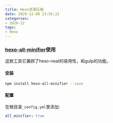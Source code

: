 ```yaml
---
title: Hexo资源压缩 
date: 2020-12-08 23:55:22
categories:
- 2020-12
tags:
- Hexo
---
```



### [hexo-all-minifier](https://github.com/chenzhutian/hexo-all-minifier)使用

这款工具它兼顾了hexo-neat的易用性，和gulp的功能。

<!-- more -->

#### 安装

```sh
npm install hexo-all-minifier --save
```


#### 配置

在根目录`_config.yml`里添加:

```yaml
all_minifier: true
```